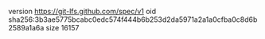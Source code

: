 version https://git-lfs.github.com/spec/v1
oid sha256:3b3ae5775bcabc0edc574f444b6b253d2da5971a2a1a0cfba0c8d6b2589a1a6a
size 16157
